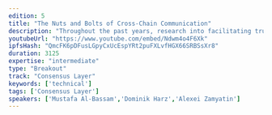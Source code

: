 ```yaml
---
edition: 5
title: "The Nuts and Bolts of Cross-Chain Communication"
description: "Throughout the past years, research into facilitating trustless cross-chain communication has resulted in the proposal of numerous concepts and mechanisms. However, to this date, the work is scattered across blog posts, scientific papers and code. The goal of this workshop is to provide an overview of the fundamentals of cross-chain communication, especially in cross-ledger exchanges and sharding. Our goal is that participants understand the differences between trusted/custodial and trustless/non-custodial approaches, and the challenges we face today.We split the workshop into 2 parts:Theory: Overview: motivation, challenges and different approaches and use cases. Focus on (i) cross-ledger exchanges (atomic swaps and cryptocurrency-backed assets), and (ii) sharding, (different proposals and how they handle cross-shard transfers). Two technical deep dives: chain relays and data availability / fraud proofsPractice:  Interactive coding workshop: participants build their own Bitcoin chain relay. We provide Solidity code with missing code snippets and help participants find the correct solution. In the end, we present our example implementation and discuss the approaches found by workshop participants.  People who do not wish to code or are unfamiliar with Solidity: interactive walk-though for the BTC Relay implementation + detailed discussion of possible attacks to foster adversarial thinking."
youtubeUrl: "https://www.youtube.com/embed/Ndwm4o4F6Xk"
ipfsHash: "QmcFK6pDFusLGpyCxUcEspYRt2puFXLvfHGX66SRBSsXr8"
duration: 3125
expertise: "intermediate"
type: "Breakout"
track: "Consensus Layer"
keywords: ['technical']
tags: ['Consensus Layer']
speakers: ['Mustafa Al-Bassam','Dominik Harz','Alexei Zamyatin']
---
```

